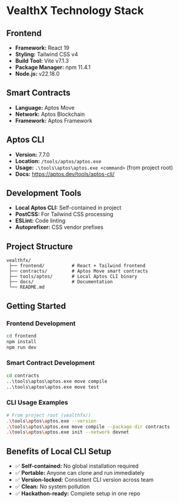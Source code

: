 # VealthX Technology Stack

## Frontend

- **Framework:** React 19
- **Styling:** Tailwind CSS v4
- **Build Tool:** Vite v7.1.3
- **Package Manager:** npm 11.4.1
- **Node.js:** v22.18.0

## Smart Contracts

- **Language:** Aptos Move
- **Network:** Aptos Blockchain
- **Framework:** Aptos Framework

## Aptos CLI

- **Version:** 7.7.0
- **Location:** `/tools/aptos/aptos.exe`
- **Usage:** `.\tools\aptos\aptos.exe <command>` (from project root)
- **Docs:** https://aptos.dev/tools/aptos-cli/

## Development Tools

- **Local Aptos CLI:** Self-contained in project
- **PostCSS:** For Tailwind CSS processing
- **ESLint:** Code linting
- **Autoprefixer:** CSS vendor prefixes

## Project Structure

```
vealthfx/
 ├── frontend/          # React + Tailwind frontend
 ├── contracts/         # Aptos Move smart contracts
 ├── tools/aptos/       # Local Aptos CLI binary
 ├── docs/              # Documentation
 └── README.md
```

## Getting Started

### Frontend Development

```bash
cd frontend
npm install
npm run dev
```

### Smart Contract Development

```bash
cd contracts
..\tools\aptos\aptos.exe move compile
..\tools\aptos\aptos.exe move test
```

### CLI Usage Examples

```bash
# From project root (vealthfx/)
.\tools\aptos\aptos.exe --version
.\tools\aptos\aptos.exe move compile --package-dir contracts
.\tools\aptos\aptos.exe init --network devnet
```

## Benefits of Local CLI Setup

- ✅ **Self-contained:** No global installation required
- ✅ **Portable:** Anyone can clone and run immediately
- ✅ **Version-locked:** Consistent CLI version across team
- ✅ **Clean:** No system pollution
- ✅ **Hackathon-ready:** Complete setup in one repo
